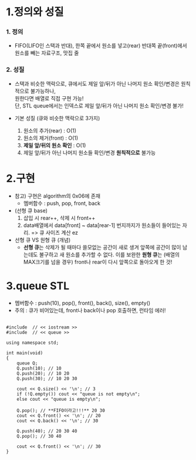 1.정의와 성질
==========
### 1. 정의
- FIFO(LIFO인 스택과 반대), 한쪽 끝에서 원소를 넣고(rear) 반대쪽 끝(front)에서 원소를 빼는 자료구조, 맛집 줄

### 2. 성질
- 스택과 비슷한 맥락으로, 큐에서도 제일 앞/뒤가 아닌 나머지 원소 확인/변경은 원칙적으로 불가능하나, </br>
  원한다면 배열로 직접 구현 가능! </br>
  단, STL queue에서는 인덱스로 제일 앞/뒤가 아닌 나머지 원소 확인/변경 불가!

- 기본 성질 (큐와 비슷한 맥락으로 3가지)
    1. 원소의 추가(rear) : O(1)
    2. 원소의 제거(front) : O(1)
    3. **제일 앞/뒤의 원소 확인** : O(1)
    4. 제일 앞/뒤가 아닌 나머지 원소들 확인/변경 **원칙적으로** 불가능

2.구현
=======
- 참고) 구현은 algorithm의 0x06에 존재 </br>
  - 멤버함수 : push, pop, front, back
- (선형 큐 base)
  1. 삽입 시 rear++, 삭제 시 front++ </br>
  2. data배열에서 data[front] ~ data[rear-1] 번지까지가 원소들이 들어있는 자리. => 큐 사이즈 계산 ez
- 선형 큐 VS 원형 큐 (개념)
    - **선형 큐**는 삭제가 될 때마다 쓸모없는 공간이 새로 생겨 앞쪽에 공간이 많이 남는데도 불구하고 새 원소를 추가할 수 없다. 이를 보완한 **원형 큐**는 (배열의 MAX크기를 넘을 경우) front나 rear이 다시 앞쪽으로 돌아오게 한 것!
 
3.queue STL
=====
- 멤버함수 : push(10), pop(), front(), back(), size(), empty() </br>
- 주의 : 큐가 비어있는데, front나 back이나 pop 호출하면, 런타임 에러!
<pre>
  <code>
#include <iostream> // << iostream >>
#include <queue> // << queue >>

using namespace std;

int main(void)
{
    queue<int> Q;
    Q.push(10); // 10
    Q.push(20); // 10 20
    Q.push(30); // 10 20 30

    cout << Q.size() << '\n'; // 3
    if (!Q.empty()) cout << "queue is not empty\n";
    else cout << "queue is empty\n";

    Q.pop(); // **FIFO이라고!!!** 20 30
    cout << Q.front() << '\n'; // 20
    cout << Q.back() << '\n'; // 30

    Q.push(40); // 20 30 40
    Q.pop(); // 30 40

    cout << Q.front() << '\n'; // 30
}
  </code>
</pre>


  
  
